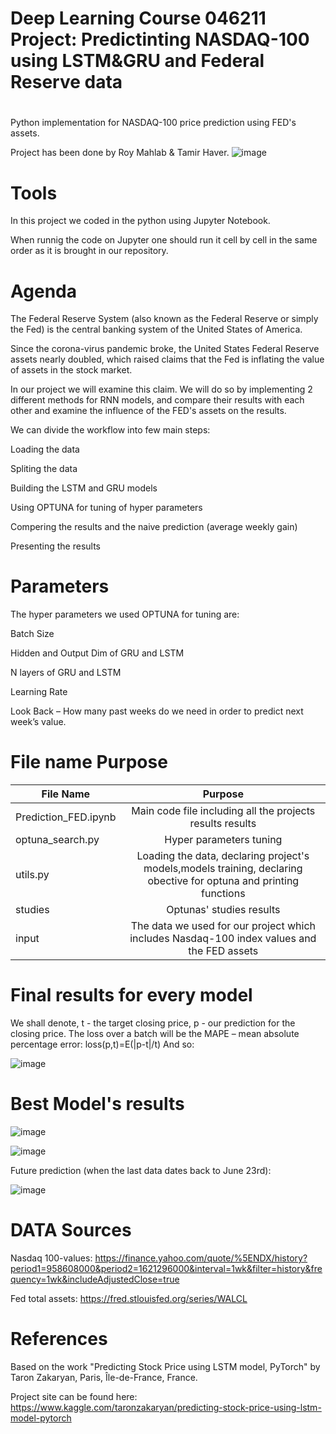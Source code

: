 # Deep Learning Course 046211 Project: Predictinting NASDAQ-100 using LSTM&GRU and Federal Reserve data
#
Python implementation for NASDAQ-100 price prediction using FED's assets.

Project has been done by Roy Mahlab & Tamir Haver.
![image](https://user-images.githubusercontent.com/66019798/123539089-ac170280-d740-11eb-8720-c61655529faa.png)


# Tools 

In this project we coded in the python using Jupyter Notebook.

When runnig the code on Jupyter one should run it cell by cell in the same order as it is brought in our repository.

# Agenda
The Federal Reserve System (also known as the Federal Reserve or simply the Fed) is the central banking system of the United States of America.

Since the corona-virus pandemic broke, the United States Federal Reserve 
assets nearly doubled, which raised claims that the Fed is inflating the value of assets in the stock market.

In our project we will examine this claim. We will do so by implementing 2 different methods for RNN models, and compare their results with
each other and examine the influence of the FED's assets on the results.

We can divide the workflow into few main steps:

Loading the data

Spliting the data

Building the LSTM and GRU models

Using OPTUNA for tuning of hyper parameters

Compering the results and the naive prediction (average weekly gain)

Presenting the results

# Parameters
The hyper parameters we used OPTUNA for tuning are:

Batch Size

Hidden and Output Dim of GRU and LSTM

N layers of GRU and LSTM

Learning Rate

Look Back – How many past weeks do we need in order to predict next week’s value.
# File name	Purpose
| File Name        | Purpose           |
| ---------------- |:-----------------:|
| Prediction_FED.ipynb | Main code file including all the projects results results  |
| optuna_search.py | Hyper parameters tuning    |
| utils.py         | Loading the data, declaring project's models,models training, declaring obective for optuna and printing functions  | 
| studies          | Optunas' studies results |
| input            | The data we used for our project which includes Nasdaq-100 index values and the FED assets|  
# Final results for every model 
We shall denote, t - the target closing price, p - our prediction for the closing price.
The loss over a batch will be the MAPE – mean absolute percentage error:
loss(p,t)=E(|p-t|/t)
And so:

![image](https://user-images.githubusercontent.com/66019798/124432375-3af7d080-dd7a-11eb-8da1-7ceffee9b390.png)
# Best Model's results 


![image](https://user-images.githubusercontent.com/66019798/124432568-71355000-dd7a-11eb-834c-96cbf28bab94.png)

![image](https://user-images.githubusercontent.com/66019798/124432738-9e81fe00-dd7a-11eb-85ae-1c48f23bcd8a.png)

Future prediction (when the last data dates back to June 23rd):

![image](https://user-images.githubusercontent.com/66019798/124432762-a346b200-dd7a-11eb-8d00-22dc167efd4f.png)

# DATA Sources
Nasdaq 100-values:
https://finance.yahoo.com/quote/%5ENDX/history?period1=958608000&period2=1621296000&interval=1wk&filter=history&frequency=1wk&includeAdjustedClose=true

Fed total assets:
https://fred.stlouisfed.org/series/WALCL

# References
Based on the work "Predicting Stock Price using LSTM model, PyTorch" by Taron Zakaryan, Paris, Île-de-France, France.

Project site can be found here: https://www.kaggle.com/taronzakaryan/predicting-stock-price-using-lstm-model-pytorch
